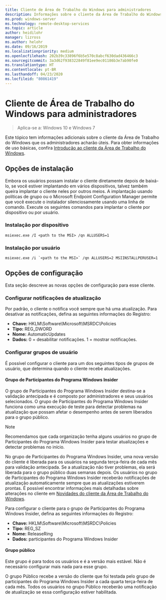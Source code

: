 ```yaml
---
title: Cliente de Área de Trabalho do Windows para administradores
description: Informações sobre o cliente da Área de Trabalho do Windows úteis principalmente para administradores.
ms.prod: windows-server
ms.technology: remote-desktop-services
ms.topic: article
author: heidilohr
manager: lizross
ms.author: helohr
ms.date: 09/16/2019
ms.localizationpriority: medium
ms.openlocfilehash: 202b39c33896f6b5e570c8abcf630dad436466c3
ms.sourcegitcommit: 3a3d62f938322849f81ee9ec01186b3e7ab90fe0
ms.translationtype: HT
ms.contentlocale: pt-BR
ms.lasthandoff: 04/23/2020
ms.locfileid: "80861419"
---
```

# <a name="windows-desktop-client-for-admins"></a>Cliente de Área de Trabalho do Windows para administradores

>Aplica-se a: Windows 10 e Windows 7

Este tópico tem informações adicionais sobre o cliente da Área de Trabalho do Windows que os administradores acharão úteis. Para obter informações de uso básicas, confira [Introdução ao cliente da Área de Trabalho do Windows](windowsdesktop.md).

## <a name="installation-options"></a>Opções de instalação

Embora os usuários possam instalar o cliente diretamente depois de baixá-lo, se você estiver implantando em vários dispositivos, talvez também queira implantar o cliente neles por outros meios. A implantação usando políticas de grupo ou o Microsoft Endpoint Configuration Manager permite que você execute o instalador silenciosamente usando uma linha de comando. Execute os seguintes comandos para implantar o cliente por dispositivo ou por usuário.

### <a name="per-device-installation"></a>Instalação por dispositivo

```
msiexec.exe /I <path to the MSI> /qn ALLUSERS=1
```

### <a name="per-user-installation"></a>Instalação por usuário

```
msiexec.exe /i `<path to the MSI>` /qn ALLUSERS=2 MSIINSTALLPERUSER=1
```

## <a name="configuration-options"></a>Opções de configuração

Esta seção descreve as novas opções de configuração para esse cliente.

### <a name="configure-update-notifications"></a>Configurar notificações de atualização

Por padrão, o cliente o notifica você sempre que há uma atualização. Para desativar as notificações, defina as seguintes informações do Registro:

- **Chave:** HKLM\Software\Microsoft\MSRDC\Policies
- **Tipo:** REG_DWORD
- **Nome:** AutomaticUpdates
- **Dados:** 0 = desabilitar notificações. 1 = mostrar notificações.

### <a name="configure-user-groups"></a>Configurar grupos de usuário

É possível configurar o cliente para um dos seguintes tipos de grupos de usuário, que determina quando o cliente recebe atualizações.

#### <a name="insider-group"></a>Grupo de Participantes do Programa Windows Insider

O grupo de Participantes do Programa Windows Insider destina-se a validação antecipada e é composto por administradores e seus usuários selecionados. O grupo de Participantes do Programa Windows Insider funciona como uma execução de teste para detectar problemas na atualização que possam afetar o desempenho antes de serem liberados para o grupo público.

> [!NOTE]
> Recomendamos que cada organização tenha alguns usuários no grupo de Participantes do Programa Windows Insider para testar atualizações e detectar problemas no início.

No grupo de Participantes do Programa Windows Insider, uma nova versão do cliente é liberada para os usuários na segunda terça-feira de cada mês para validação antecipada. Se a atualização não tiver problemas, ela será liberada para o grupo público duas semanas depois. Os usuários no grupo de Participantes do Programa Windows Insider receberão notificações de atualização automaticamente sempre que as atualizações estiverem prontas. É possível encontrar informações mais detalhadas sobre alterações no cliente em [Novidades do cliente da Área de Trabalho do Windows](windowsdesktop-whatsnew.md).

Para configurar o cliente para o grupo de Participantes do Programa Windows Insider, defina as seguintes informações do Registro:

- **Chave:** HKLM\Software\Microsoft\MSRDC\Policies
- **Tipo:** REG_SZ
- **Nome:** ReleaseRing
- **Dados:** participantes do Programa Windows Insider

#### <a name="public-group"></a>Grupo público

Este grupo é para todos os usuários e é a versão mais estável. Não é necessário configurar mais nada para esse grupo.

O grupo Público recebe a versão do cliente que foi testada pelo grupo de participantes do Programa Windows Insider a cada quarta terça-feira de cada mês. Todos os usuários no grupo Público receberão uma notificação de atualização se essa configuração estiver habilitada.
